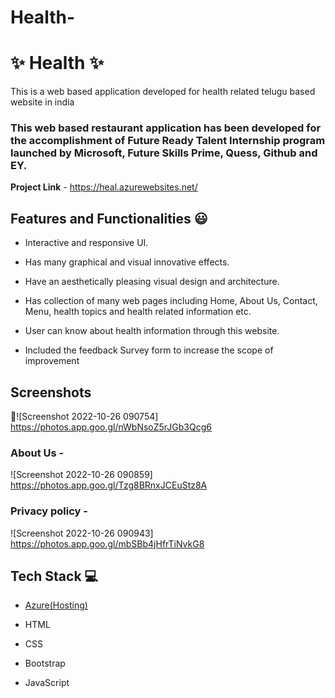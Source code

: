 # Health-

# ✨ Health  ✨

This is a web based application developed for health related telugu based website in india

### This web based restaurant application has been developed for the accomplishment of Future Ready Talent Internship program launched by Microsoft, Future Skills Prime, Quess, Github and EY.

**Project Link** - https://heal.azurewebsites.net/

## Features and Functionalities 😃

- Interactive and responsive UI.

- Has many graphical and visual innovative effects.

- Have an aesthetically pleasing visual design and architecture.

- Has collection of many web pages including Home, About Us, Contact, Menu, health topics and health related information etc.

- User can know about health information through this website.

- Included the feedback Survey form to increase the scope of improvement 

## Screenshots

 📸![Screenshot 2022-10-26 090754] https://photos.app.goo.gl/nWbNsoZ5rJGb3Qcg6

   

### About Us -

![Screenshot 2022-10-26 090859] https://photos.app.goo.gl/Tzg8BRnxJCEuStz8A

### Privacy policy -

![Screenshot 2022-10-26 090943] https://photos.app.goo.gl/mbSBb4jHfrTiNvkG8

## Tech Stack 💻

- [Azure(Hosting)](https://azure.microsoft.com/en-in/features/azure-portal/)

- HTML

- CSS

- Bootstrap

- JavaScript
